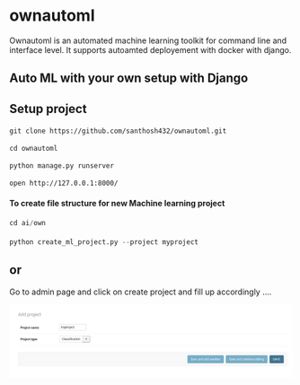 # ownautoml

Ownautoml is an automated machine learning toolkit for command line and interface level. It supports autoamted deployement with docker with django.

## Auto ML with your own setup with Django 

## Setup project

``` git clone https://github.com/santhosh432/ownautoml.git ``` 

``` cd ownautoml ```

``` python manage.py runserver ```

``` open http://127.0.0.1:8000/ ```

#### To create file structure for new Machine learning project

```python
cd ai/own 

python create_ml_project.py --project myproject 

```

## or 
Go to admin page and click on create project and fill up accordingly ....

 ![alt text](https://github.com/santhosh432/ownautoml/blob/88886ad3afeeda8413b6b4736432bbc32ac1da84/doc/files/create_project-1.jpg)
